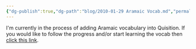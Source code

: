 ```yaml
---
{"dg-publish":true,"dg-path":"blog/2010-01-29 Aramaic Vocab.md","permalink":"/blog/2010-01-29-aramaic-vocab/","tags":["vocab","aramaic","old-testament"],"noteIcon":"","created":"2010-01-29","updated":""}
---
```



I'm currently in the process of adding Aramaic vocabulary into Quisition.  If you would like to follow the progress and/or start learning the vocab then [click this link](https://quisition.com/library/?search=aramaic&sort=).
